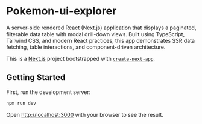 # Pokemon-ui-explorer
A server-side rendered React (Next.js) application that displays a paginated, filterable data table with modal drill-down views. Built using TypeScript, Tailwind CSS, and modern React practices, this app demonstrates SSR data fetching, table interactions, and component-driven architecture.

This is a [Next.js](https://nextjs.org) project bootstrapped with [`create-next-app`](https://nextjs.org/docs/pages/api-reference/create-next-app).

## Getting Started

First, run the development server:

```bash
npm run dev
```

Open [http://localhost:3000](http://localhost:3000) with your browser to see the result.